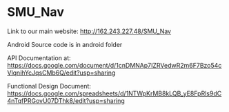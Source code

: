SMU_Nav
=======

Link to our main website: http://162.243.227.48/SMU_Nav

Android Source code is in android folder

API Documentation at: https://docs.google.com/document/d/1cnDMNAp7IZRVedwR2m6F7Bzo54cVlqnihYcJqsCMb6Q/edit?usp=sharing


Functional Design Document: https://docs.google.com/spreadsheets/d/1NTWpKrMB8kLQB_yE8FpRls9dC4nTqfPRGovU07DThk8/edit?usp=sharing


